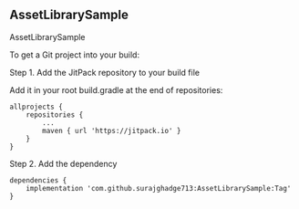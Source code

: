 ## AssetLibrarySample
AssetLibrarySample


To get a Git project into your build:

Step 1. Add the JitPack repository to your build file

Add it in your root build.gradle at the end of repositories:

```
allprojects {
	repositories {
		...
		maven { url 'https://jitpack.io' }
	}
}
```
	
Step 2. Add the dependency

```
dependencies {
    implementation 'com.github.surajghadge713:AssetLibrarySample:Tag'
}
```
